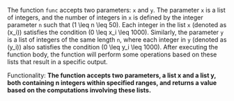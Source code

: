 The function `func` accepts two parameters: `x` and `y`. The parameter `x` is a list of integers, and the number of integers in `x` is defined by the integer parameter `n` such that \(1 \leq n \leq 50\). Each integer in the list `x` (denoted as \(x_i\)) satisfies the condition \(0 \leq x_i \leq 1000\). Similarly, the parameter `y` is a list of integers of the same length `n`, where each integer in `y` (denoted as \(y_i\)) also satisfies the condition \(0 \leq y_i \leq 1000\). After executing the function body, the function will perform some operations based on these lists that result in a specific output. 

Functionality: **The function accepts two parameters, a list x and a list y, both containing n integers within specified ranges, and returns a value based on the computations involving these lists.**